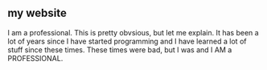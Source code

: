 ## my website

I am a professional. This is pretty obvsious, but let me explain. It has been a lot of years since I have started programming and I have learned a lot of stuff since these times. These times were bad, but I was and I AM a PROFESSIONAL.